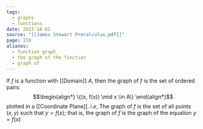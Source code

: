 ```yaml
---
tags:
  - graphs
  - functions
date: 2023-10-02
source: "[[James Stewart Precalculus.pdf]]"
page: 159
aliases:
  - function graph
  - the graph of the function
  - graph of
---
```

If $f$ is a function with [[Domain]] $A$, then the graph of $f$ is the set of ordered pairs:
$$\begin{align*}
\{(x, f(x)) \mid x \in A\}
\end{align*}$$
plotted in a [[Coordinate Plane]]. *i.e*, The graph of $f$ is the set of all points $(x,y)$ such that $y = f(x)$; that is, the graph of $f$ is the graph of the equation $y = f(x)$ 
